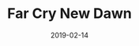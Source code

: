 ---
layout: album
date: 2019-02-14
title: Far Cry New Dawn 
developer: Ubisoft
card-image: 11
card-offset: 0
banner-image: 2
banner-offset: 0
---